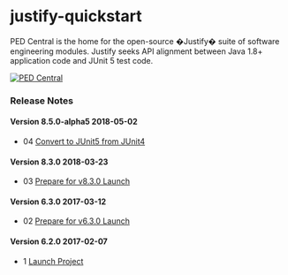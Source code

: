 # justify-quickstart
PED Central is the home for the open-source �Justify� suite of software engineering modules.
Justify seeks API alignment between Java 1.8+ application code and JUnit 5 test code.

<a href="http://pedcentral.com/justify/" target="_blank">
<img src="http://i1.wp.com/pedcentral.com/wp-content/uploads/2015/01/Justify-e1457816173825.png" alt="PED Central">
</a>

### <a name="changes"></a>Release Notes

#### Version 8.5.0-alpha5 <span class="date">2018-05-02</span>

*   04 [Convert to JUnit5 from JUnit4](https://github.com/gtcGroup/justify-quickstart/issues/4)

#### Version 8.3.0 <span class="date">2018-03-23</span>

*   03 [Prepare for v8.3.0 Launch](https://github.com/gtcGroup/justify-quickstart/issues/3)

#### Version 6.3.0 <span class="date">2017-03-12</span>

*   02 [Prepare for v6.3.0 Launch](https://github.com/gtcGroup/justify-quickstart/issues/2)

#### Version 6.2.0 <span class="date">2017-02-07</span>

*   1 [Launch Project](https://github.com/gtcGroup/justify-quickstart/issues/1)
